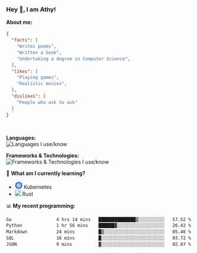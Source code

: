 ### Hey 👋, I am Athy!<br>

**About me:**


```json
{
  "facts": [
    "Writes poems",
    "Written a book",
    "Undertaking a degree in Computer Science",
  ],
  "likes": [
    "Playing games",
    "Realistic movies",
  ],
  "dislikes": [
    "People who ask to ask"
  ]
}
```
<br>


**Languages:**<br>
![Languages I use/know](https://skillicons.dev/icons?i=go,js,py,html,lua,java)

**Frameworks & Technologies:**<br />
![Frameworks & Technologies I use/know](https://skillicons.dev/icons?i=nodejs,nextjs,ts,react,express,docker,kubernetes,mysql,postgresql,mongodb,git,github,tailwind,prisma)

📙 **What am I currently learning?**

- <img height="20" src="https://github.com/devicons/devicon/blob/master/icons/kubernetes/kubernetes-plain.svg" />  Kubernetes
- <img height="20" src="https://cdn.jsdelivr.net/gh/devicons/devicon/icons/rust/rust-plain.svg" /> Rust

📊 **My recent programming:**

<!--START_SECTION:waka-->

```txt
Go                 4 hrs 14 mins   ██████████████▒░░░░░░░░░░   57.52 %
Python             1 hr 56 mins    ██████▓░░░░░░░░░░░░░░░░░░   26.42 %
Markdown           24 mins         █▒░░░░░░░░░░░░░░░░░░░░░░░   05.46 %
SQL                16 mins         █░░░░░░░░░░░░░░░░░░░░░░░░   03.72 %
JSON               9 mins          ▓░░░░░░░░░░░░░░░░░░░░░░░░   02.07 %
```

<!--END_SECTION:waka-->
